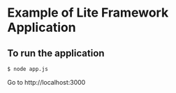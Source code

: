 Example of Lite Framework Application
=====================================

## To run the application

```bash
$ node app.js
```

Go to http://localhost:3000

